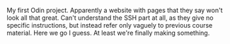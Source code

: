 My first Odin project. Apparently a website with pages that they say won't
look all that great. Can't understand the SSH part at all, as they give no
specific instructions, but instead refer only vaguely to previous course
material. Here we go I guess. At least we're finally making something.